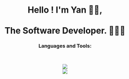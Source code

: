 <h1 align="center">Hello ! I'm Yan 👋🏻, </br></br> The Software Developer. 👩🏻‍💻</h1>

<h3 align="center">Languages and Tools:</h3>
</br></br>
<div align="center">
    <img src="https://skillicons.dev/icons?i=html,css,javascript,php,cs,ts,bootstrap,tailwind" /><br/>
    <img src="https://skillicons.dev/icons?i=alpinejs,laravel,mysql,sqlite,dart,flutter,vue,react," /><br/>
</div>





